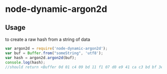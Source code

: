 # node-dynamic-argon2d
Usage
------
to create a raw hash from a string of data 
```js
var argon2d = require('node-dynamic-argon2d');
var buf = Buffer.from("someString", 'utf8');
var hash = argon2d.argon2d(buf);
console.log(hash);
//should return <Buffer 0d 01 c4 09 bd 11 f1 07 d0 e9 41 ca c3 bd bf 3e ed 02 0f 9e ca d2 2b 8a 8f a0 eb 3a e2 2c b1 e0>
```